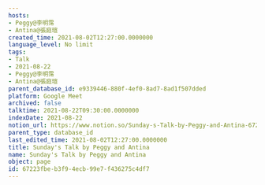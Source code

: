 ```yaml
---
hosts:
- Peggy@李明霈
- Antina@張庭瑄
created_time: 2021-08-02T12:27:00.0000000
language_level: No limit
tags:
- Talk
- 2021-08-22
- Peggy@李明霈
- Antina@張庭瑄
parent_database_id: e9339446-880f-4ef0-8ad7-8ad1f507dded
platform: Google Meet
archived: false
talktime: 2021-08-22T09:30:00.0000000
indexDate: 2021-08-22
notion_url: https://www.notion.so/Sunday-s-Talk-by-Peggy-and-Antina-67223fbeb3f94ecb99e7f436275c4df7
parent_type: database_id
last_edited_time: 2021-08-02T12:27:00.0000000
title: Sunday's Talk by Peggy and Antina
name: Sunday's Talk by Peggy and Antina
object: page
id: 67223fbe-b3f9-4ecb-99e7-f436275c4df7
---
```








